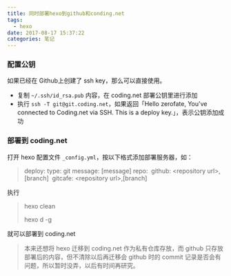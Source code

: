 ```yaml
---
title: 同时部署hexo到github和conding.net
tags:
  - hexo
date: 2017-08-17 15:37:22
categories: 笔记
---
```


### 配置公钥

如果已经在 Github上创建了 ssh key，那么可以直接使用。

+ 复制 `~/.ssh/id_rsa.pub` 内容，在 coding.net 部署公钥里进行添加
+ 执行 `ssh -T git@git.coding.net`，如果返回「Hello zerofate, You've connected to Coding.net via SSH. This is a deploy key.」，表示公钥添加成功



### 部署到 coding.net

打开 hexo 配置文件 `_config.yml`，按以下格式添加部署服务器，如：

> deploy:
>   type: git
>   message: [message]
>   repo:
> ​    github: \<repository url>,[branch]
> ​    gitcafe: \<repository url>,[branch]

执行

> hexo clean
>
> hexo d -g 

就可以部署到 coding.net



> 本来还想将 hexo 迁移到 coding.net 作为私有仓库存放，而 github 只存放部署后的内容，但不清除以后再迁移会 github 时的 commit 记录是否会有问题，所以暂时没弄，以后有时间再研究。